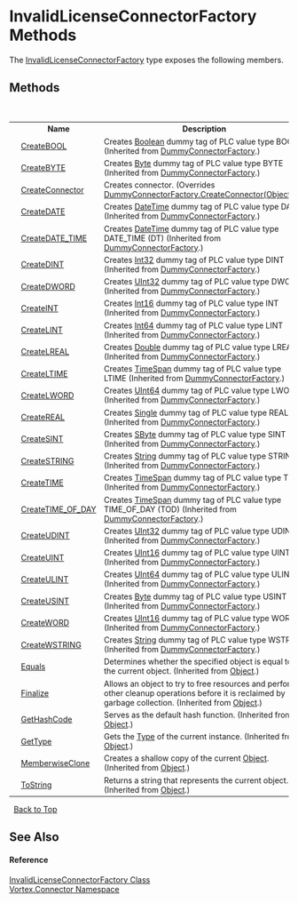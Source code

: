 # InvalidLicenseConnectorFactory Methods
 

The <a href="T_Vortex_Connector_InvalidLicenseConnectorFactory.md">InvalidLicenseConnectorFactory</a> type exposes the following members.


## Methods
&nbsp;<table><tr><th></th><th>Name</th><th>Description</th></tr><tr><td>![Public method](media/pubmethod.gif "Public method")</td><td><a href="M_Vortex_Connector_DummyConnectorFactory_CreateBOOL.md">CreateBOOL</a></td><td>
Creates <a href="https://docs.microsoft.com/dotnet/api/system.boolean" target="_blank">Boolean</a> dummy tag of PLC value type BOOL
 (Inherited from <a href="T_Vortex_Connector_DummyConnectorFactory.md">DummyConnectorFactory</a>.)</td></tr><tr><td>![Public method](media/pubmethod.gif "Public method")</td><td><a href="M_Vortex_Connector_DummyConnectorFactory_CreateBYTE.md">CreateBYTE</a></td><td>
Creates <a href="https://docs.microsoft.com/dotnet/api/system.byte" target="_blank">Byte</a> dummy tag of PLC value type BYTE
 (Inherited from <a href="T_Vortex_Connector_DummyConnectorFactory.md">DummyConnectorFactory</a>.)</td></tr><tr><td>![Public method](media/pubmethod.gif "Public method")</td><td><a href="M_Vortex_Connector_InvalidLicenseConnectorFactory_CreateConnector.md">CreateConnector</a></td><td>
Creates connector.
 (Overrides <a href="M_Vortex_Connector_DummyConnectorFactory_CreateConnector.md">DummyConnectorFactory.CreateConnector(Object[])</a>.)</td></tr><tr><td>![Public method](media/pubmethod.gif "Public method")</td><td><a href="M_Vortex_Connector_DummyConnectorFactory_CreateDATE.md">CreateDATE</a></td><td>
Creates <a href="https://docs.microsoft.com/dotnet/api/system.datetime" target="_blank">DateTime</a> dummy tag of PLC value type DATE
 (Inherited from <a href="T_Vortex_Connector_DummyConnectorFactory.md">DummyConnectorFactory</a>.)</td></tr><tr><td>![Public method](media/pubmethod.gif "Public method")</td><td><a href="M_Vortex_Connector_DummyConnectorFactory_CreateDATE_TIME.md">CreateDATE_TIME</a></td><td>
Creates <a href="https://docs.microsoft.com/dotnet/api/system.datetime" target="_blank">DateTime</a> dummy tag of PLC value type DATE_TIME (DT)
 (Inherited from <a href="T_Vortex_Connector_DummyConnectorFactory.md">DummyConnectorFactory</a>.)</td></tr><tr><td>![Public method](media/pubmethod.gif "Public method")</td><td><a href="M_Vortex_Connector_DummyConnectorFactory_CreateDINT.md">CreateDINT</a></td><td>
Creates <a href="https://docs.microsoft.com/dotnet/api/system.int32" target="_blank">Int32</a> dummy tag of PLC value type DINT
 (Inherited from <a href="T_Vortex_Connector_DummyConnectorFactory.md">DummyConnectorFactory</a>.)</td></tr><tr><td>![Public method](media/pubmethod.gif "Public method")</td><td><a href="M_Vortex_Connector_DummyConnectorFactory_CreateDWORD.md">CreateDWORD</a></td><td>
Creates <a href="https://docs.microsoft.com/dotnet/api/system.uint32" target="_blank">UInt32</a> dummy tag of PLC value type DWORD
 (Inherited from <a href="T_Vortex_Connector_DummyConnectorFactory.md">DummyConnectorFactory</a>.)</td></tr><tr><td>![Public method](media/pubmethod.gif "Public method")</td><td><a href="M_Vortex_Connector_DummyConnectorFactory_CreateINT.md">CreateINT</a></td><td>
Creates <a href="https://docs.microsoft.com/dotnet/api/system.int16" target="_blank">Int16</a> dummy tag of PLC value type INT
 (Inherited from <a href="T_Vortex_Connector_DummyConnectorFactory.md">DummyConnectorFactory</a>.)</td></tr><tr><td>![Public method](media/pubmethod.gif "Public method")</td><td><a href="M_Vortex_Connector_DummyConnectorFactory_CreateLINT.md">CreateLINT</a></td><td>
Creates <a href="https://docs.microsoft.com/dotnet/api/system.int64" target="_blank">Int64</a> dummy tag of PLC value type LINT
 (Inherited from <a href="T_Vortex_Connector_DummyConnectorFactory.md">DummyConnectorFactory</a>.)</td></tr><tr><td>![Public method](media/pubmethod.gif "Public method")</td><td><a href="M_Vortex_Connector_DummyConnectorFactory_CreateLREAL.md">CreateLREAL</a></td><td>
Creates <a href="https://docs.microsoft.com/dotnet/api/system.double" target="_blank">Double</a> dummy tag of PLC value type LREAL
 (Inherited from <a href="T_Vortex_Connector_DummyConnectorFactory.md">DummyConnectorFactory</a>.)</td></tr><tr><td>![Public method](media/pubmethod.gif "Public method")</td><td><a href="M_Vortex_Connector_DummyConnectorFactory_CreateLTIME.md">CreateLTIME</a></td><td>
Creates <a href="https://docs.microsoft.com/dotnet/api/system.timespan" target="_blank">TimeSpan</a> dummy tag of PLC value type LTIME
 (Inherited from <a href="T_Vortex_Connector_DummyConnectorFactory.md">DummyConnectorFactory</a>.)</td></tr><tr><td>![Public method](media/pubmethod.gif "Public method")</td><td><a href="M_Vortex_Connector_DummyConnectorFactory_CreateLWORD.md">CreateLWORD</a></td><td>
Creates <a href="https://docs.microsoft.com/dotnet/api/system.uint64" target="_blank">UInt64</a> dummy tag of PLC value type LWORD
 (Inherited from <a href="T_Vortex_Connector_DummyConnectorFactory.md">DummyConnectorFactory</a>.)</td></tr><tr><td>![Public method](media/pubmethod.gif "Public method")</td><td><a href="M_Vortex_Connector_DummyConnectorFactory_CreateREAL.md">CreateREAL</a></td><td>
Creates <a href="https://docs.microsoft.com/dotnet/api/system.single" target="_blank">Single</a> dummy tag of PLC value type REAL
 (Inherited from <a href="T_Vortex_Connector_DummyConnectorFactory.md">DummyConnectorFactory</a>.)</td></tr><tr><td>![Public method](media/pubmethod.gif "Public method")</td><td><a href="M_Vortex_Connector_DummyConnectorFactory_CreateSINT.md">CreateSINT</a></td><td>
Creates <a href="https://docs.microsoft.com/dotnet/api/system.sbyte" target="_blank">SByte</a> dummy tag of PLC value type SINT
 (Inherited from <a href="T_Vortex_Connector_DummyConnectorFactory.md">DummyConnectorFactory</a>.)</td></tr><tr><td>![Public method](media/pubmethod.gif "Public method")</td><td><a href="M_Vortex_Connector_DummyConnectorFactory_CreateSTRING.md">CreateSTRING</a></td><td>
Creates <a href="https://docs.microsoft.com/dotnet/api/system.string" target="_blank">String</a> dummy tag of PLC value type STRING
 (Inherited from <a href="T_Vortex_Connector_DummyConnectorFactory.md">DummyConnectorFactory</a>.)</td></tr><tr><td>![Public method](media/pubmethod.gif "Public method")</td><td><a href="M_Vortex_Connector_DummyConnectorFactory_CreateTIME.md">CreateTIME</a></td><td>
Creates <a href="https://docs.microsoft.com/dotnet/api/system.timespan" target="_blank">TimeSpan</a> dummy tag of PLC value type TIME
 (Inherited from <a href="T_Vortex_Connector_DummyConnectorFactory.md">DummyConnectorFactory</a>.)</td></tr><tr><td>![Public method](media/pubmethod.gif "Public method")</td><td><a href="M_Vortex_Connector_DummyConnectorFactory_CreateTIME_OF_DAY.md">CreateTIME_OF_DAY</a></td><td>
Creates <a href="https://docs.microsoft.com/dotnet/api/system.timespan" target="_blank">TimeSpan</a> dummy tag of PLC value type TIME_OF_DAY (TOD)
 (Inherited from <a href="T_Vortex_Connector_DummyConnectorFactory.md">DummyConnectorFactory</a>.)</td></tr><tr><td>![Public method](media/pubmethod.gif "Public method")</td><td><a href="M_Vortex_Connector_DummyConnectorFactory_CreateUDINT.md">CreateUDINT</a></td><td>
Creates <a href="https://docs.microsoft.com/dotnet/api/system.uint32" target="_blank">UInt32</a> dummy tag of PLC value type UDINT
 (Inherited from <a href="T_Vortex_Connector_DummyConnectorFactory.md">DummyConnectorFactory</a>.)</td></tr><tr><td>![Public method](media/pubmethod.gif "Public method")</td><td><a href="M_Vortex_Connector_DummyConnectorFactory_CreateUINT.md">CreateUINT</a></td><td>
Creates <a href="https://docs.microsoft.com/dotnet/api/system.uint16" target="_blank">UInt16</a> dummy tag of PLC value type UINT
 (Inherited from <a href="T_Vortex_Connector_DummyConnectorFactory.md">DummyConnectorFactory</a>.)</td></tr><tr><td>![Public method](media/pubmethod.gif "Public method")</td><td><a href="M_Vortex_Connector_DummyConnectorFactory_CreateULINT.md">CreateULINT</a></td><td>
Creates <a href="https://docs.microsoft.com/dotnet/api/system.uint64" target="_blank">UInt64</a> dummy tag of PLC value type ULINT
 (Inherited from <a href="T_Vortex_Connector_DummyConnectorFactory.md">DummyConnectorFactory</a>.)</td></tr><tr><td>![Public method](media/pubmethod.gif "Public method")</td><td><a href="M_Vortex_Connector_DummyConnectorFactory_CreateUSINT.md">CreateUSINT</a></td><td>
Creates <a href="https://docs.microsoft.com/dotnet/api/system.byte" target="_blank">Byte</a> dummy tag of PLC value type USINT
 (Inherited from <a href="T_Vortex_Connector_DummyConnectorFactory.md">DummyConnectorFactory</a>.)</td></tr><tr><td>![Public method](media/pubmethod.gif "Public method")</td><td><a href="M_Vortex_Connector_DummyConnectorFactory_CreateWORD.md">CreateWORD</a></td><td>
Creates <a href="https://docs.microsoft.com/dotnet/api/system.uint16" target="_blank">UInt16</a> dummy tag of PLC value type WORD
 (Inherited from <a href="T_Vortex_Connector_DummyConnectorFactory.md">DummyConnectorFactory</a>.)</td></tr><tr><td>![Public method](media/pubmethod.gif "Public method")</td><td><a href="M_Vortex_Connector_DummyConnectorFactory_CreateWSTRING.md">CreateWSTRING</a></td><td>
Creates <a href="https://docs.microsoft.com/dotnet/api/system.string" target="_blank">String</a> dummy tag of PLC value type WSTRING
 (Inherited from <a href="T_Vortex_Connector_DummyConnectorFactory.md">DummyConnectorFactory</a>.)</td></tr><tr><td>![Public method](media/pubmethod.gif "Public method")</td><td><a href="https://docs.microsoft.com/dotnet/api/system.object.equals#System_Object_Equals_System_Object_" target="_blank">Equals</a></td><td>
Determines whether the specified object is equal to the current object.
 (Inherited from <a href="https://docs.microsoft.com/dotnet/api/system.object" target="_blank">Object</a>.)</td></tr><tr><td>![Protected method](media/protmethod.gif "Protected method")</td><td><a href="https://docs.microsoft.com/dotnet/api/system.object.finalize#System_Object_Finalize" target="_blank">Finalize</a></td><td>
Allows an object to try to free resources and perform other cleanup operations before it is reclaimed by garbage collection.
 (Inherited from <a href="https://docs.microsoft.com/dotnet/api/system.object" target="_blank">Object</a>.)</td></tr><tr><td>![Public method](media/pubmethod.gif "Public method")</td><td><a href="https://docs.microsoft.com/dotnet/api/system.object.gethashcode#System_Object_GetHashCode" target="_blank">GetHashCode</a></td><td>
Serves as the default hash function.
 (Inherited from <a href="https://docs.microsoft.com/dotnet/api/system.object" target="_blank">Object</a>.)</td></tr><tr><td>![Public method](media/pubmethod.gif "Public method")</td><td><a href="https://docs.microsoft.com/dotnet/api/system.object.gettype#System_Object_GetType" target="_blank">GetType</a></td><td>
Gets the <a href="https://docs.microsoft.com/dotnet/api/system.type" target="_blank">Type</a> of the current instance.
 (Inherited from <a href="https://docs.microsoft.com/dotnet/api/system.object" target="_blank">Object</a>.)</td></tr><tr><td>![Protected method](media/protmethod.gif "Protected method")</td><td><a href="https://docs.microsoft.com/dotnet/api/system.object.memberwiseclone#System_Object_MemberwiseClone" target="_blank">MemberwiseClone</a></td><td>
Creates a shallow copy of the current <a href="https://docs.microsoft.com/dotnet/api/system.object" target="_blank">Object</a>.
 (Inherited from <a href="https://docs.microsoft.com/dotnet/api/system.object" target="_blank">Object</a>.)</td></tr><tr><td>![Public method](media/pubmethod.gif "Public method")</td><td><a href="https://docs.microsoft.com/dotnet/api/system.object.tostring#System_Object_ToString" target="_blank">ToString</a></td><td>
Returns a string that represents the current object.
 (Inherited from <a href="https://docs.microsoft.com/dotnet/api/system.object" target="_blank">Object</a>.)</td></tr></table>&nbsp;
<a href="#invalidlicenseconnectorfactory-methods">Back to Top</a>

## See Also


#### Reference
<a href="T_Vortex_Connector_InvalidLicenseConnectorFactory.md">InvalidLicenseConnectorFactory Class</a><br /><a href="N_Vortex_Connector.md">Vortex.Connector Namespace</a><br />